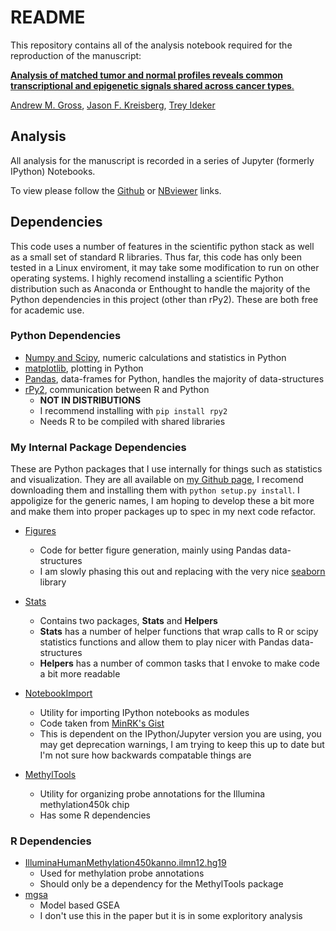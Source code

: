 
# README

This repository contains all of the analysis notebook required for the reproduction of the manuscript:

[__Analysis of matched tumor and normal profiles reveals common transcriptional and epigenetic signals shared across cancer types__.  ](http://journals.plos.org/plosone/article?id=10.1371/journal.pone.0142618)

[Andrew M. Gross](http://andy-gross.flavors.me/), [Jason F. Kreisberg](http://sdcsb.ucsd.edu/about/contact-info-2/), [Trey Ideker](http://healthsciences.ucsd.edu/som/medicine/research/labs/ideker/Pages/default.aspx)

## Analysis 

All analysis for the manuscript is recorded in a series of Jupyter (formerly IPython) Notebooks. 

To view please follow the [Github](https://github.com/theandygross/TCGA_differential_expression/tree/master/Notebooks) or [NBviewer](http://nbviewer.ipython.org/github/theandygross/TCGA_differential_expression/blob/master/Notebooks/Index.ipynb) links.

## Dependencies  

This code uses a number of features in the scientific python stack as well as a small set of standard R libraries. Thus far, this code has only been tested in a Linux enviroment, it may take some modification to run on other operating systems.
I highly recomend installing a scientific Python distribution such as Anaconda or Enthought to handle the majority of the Python dependencies in this project (other than rPy2). These are both free for academic use.

### Python Dependencies 

* [Numpy and Scipy](http://www.scipy.org/), numeric calculations and statistics in Python 
* [matplotlib](http://matplotlib.org/), plotting in Python
* [Pandas](http://pandas.pydata.org/), data-frames for Python, handles the majority of data-structures  
* [rPy2](http://rpy.sourceforge.net/rpy2.html), communication between R and Python  
  * __NOT IN DISTRIBUTIONS__  
  * I recommend installing with `pip install rpy2`  
  * Needs R to be compiled with shared libraries  

### My Internal Package Dependencies

These are Python packages that I use internally for things such as statistics and visualization. They are all available on [my Github page](https://github.com/theandygross), I recomend downloading them and installing them with `python setup.py install`.  I appoligize for the generic names, I am hoping to develop these a bit more and make them into proper packages up to spec in my next code refactor.   

* [Figures](https://github.com/theandygross/Figures) 
  * Code for better figure generation, mainly using Pandas data-structures 
  * I am slowly phasing this out and replacing with the very nice [seaborn](http://stanford.edu/~mwaskom/software/seaborn/index.html) library  
  
* [Stats](https://github.com/theandygross/Stats)  
  * Contains two packages, __Stats__ and __Helpers__ 
  * __Stats__ has a number of helper functions that wrap calls to R or scipy statistics functions and allow them to play nicer with Pandas data-structures  
  * __Helpers__ has a number of common tasks that I envoke to make code a bit more readable 
  
* [NotebookImport](https://github.com/theandygross/NotebookImport) 
  * Utility for importing IPython notebooks as modules
  * Code taken from [MinRK's Gist](http://nbviewer.ipython.org/gist/minrk/6011986) 
  * This is dependent on the IPython/Jupyter version you are using, you may get deprecation warnings, I am trying to keep this up to date but I'm not sure how backwards compatable things are
  
* [MethylTools](https://github.com/theandygross/MethylTools)
  * Utility for organizing probe annotations for the Illumina methylation450k chip 
  * Has some R dependencies

### R Dependencies 
* [IlluminaHumanMethylation450kanno.ilmn12.hg19](http://bioconductor.org/packages/release/data/annotation/html/IlluminaHumanMethylation450kanno.ilmn12.hg19.html)
    * Used for methylation probe annotations 
    * Should only be a dependency for the MethylTools package
* [mgsa](http://www.bioconductor.org/packages/release/bioc/html/mgsa.html) 
    * Model based GSEA  
    * I don't use this in the paper but it is in some exploritory analysis
